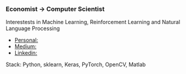 ### Economist → Computer Scientist
Interestests in Machine Learning, Reinforcement Learning and Natural Language Processing

- [Personal:](https://julianlopezb.github.io/)
- [Medium:](https://medium.com/@julianlopezbaasch)
- [Linkedin:](https://www.linkedin.com/in/julianlopezba/)

Stack: Python, sklearn, Keras, PyTorch, OpenCV, Matlab 
